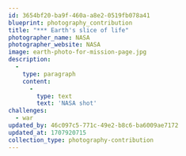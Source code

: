 ```yaml
---
id: 3654bf20-ba9f-460a-a8e2-0519fb078a41
blueprint: photography_contribution
title: "*** Earth's slice of life"
photographer_name: NASA
photographer_website: NASA
image: earth-photo-for-mission-page.jpg
description:
  -
    type: paragraph
    content:
      -
        type: text
        text: 'NASA shot'
challenges:
  - war
updated_by: 46c097c5-771c-49e2-b8c6-ba6009ae7172
updated_at: 1707920715
collection_type: photography-contribution
---
```

